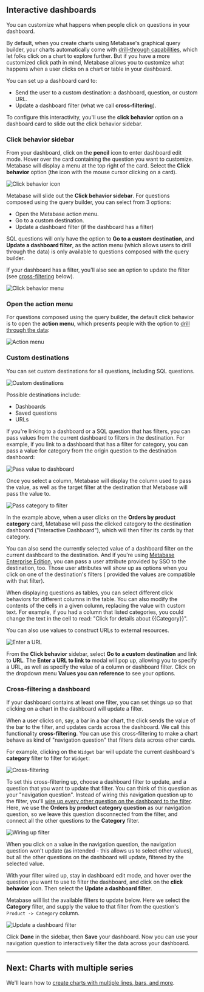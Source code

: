 ## Interactive dashboards

You can customize what happens when people click on questions in your dashboard. 

By default, when you create charts using Metabase's graphical query builder, your charts automatically come with [drill-through capabilities](https://www.metabase.com/blog/drilling-through-data/index.html), which let folks click on a chart to explore further. But if you have a more customized click path in mind, Metabase allows you to customize what happens when a user clicks on a chart or table in your dashboard. 

You can set up a dashboard card to:

- Send the user to a custom destination: a dashboard, question, or custom URL.
- Update a dashboard filter (what we call **cross-filtering**).

To configure this interactivity, you'll use the **click behavior** option on a dashboard card to slide out the click behavior sidebar.

### Click behavior sidebar

From your dashboard, click on the **pencil** icon to enter dashboard edit mode. Hover over the card containing the question you want to customize. Metabase will display a menu at the top right of the card. Select the **Click behavior** option (the icon with the mouse cursor clicking on a card). 

![Click behavior icon](images/interactive-dashboards/click-behavior-icon.png)

Metabase will slide out the **Click behavior sidebar**. For questions composed using the query builder, you can select from 3 options:

- Open the Metabase action menu.
- Go to a custom destination.
- Update a dashboard filter (if the dashboard has a filter)

SQL questions will only have the option to **Go to a custom destination**, and **Update a dashboard filter**, as the action menu (which allows users to drill through the data) is only available to questions composed with the query builder.

If your dashboard has a filter, you'll also see an option to update the filter (see [cross-filtering](#cross---filtering) below).

![Click behavior menu](images/interactive-dashboards/click-behavior-menu.png)

### Open the action menu

For questions composed using the query builder, the default click behavior is to open the **action menu**, which presents people with the option to [drill through the data](https://www.metabase.com/blog/drilling-through-data/index.html):

![Action menu](images/interactive-dashboards/action-menu.png)

### Custom destinations

You can set custom destinations for all questions, including SQL questions. 

![Custom destinations](images/interactive-dashboards/custom-destination.png)

Possible destinations include:

- Dashboards
- Saved questions
- URLs

If you're linking to a dashboard or a SQL question that has filters, you can pass values from the current dashboard to filters in the destination. For example, if you link to a dashboard that has a filter for category, you can pass a value for category from the origin question to the destination dashboard:

![Pass value to dashboard](images/interactive-dashboards/pass-value.png)

Once you select a column, Metabase will display the column used to pass the value, as well as the target filter at the destination that Metabase will pass the value to.

![Pass category to filter](images/interactive-dashboards/pass-category-to-filter.png)

In the example above, when a user clicks on the **Orders by product category** card, Metabase will pass the clicked category to the destination dashboard ("Interactive Dashboard"), which will then filter its cards by that category.

You can also send the currently selected value of a dashboard filter on the current dashboard to the destination. And if you're using [Metabase Enterprise Edition](https://www.metabase.com/enterprise/scale/), you can pass a user attribute provided by SSO to the destination, too. Those user attributes will show up as options when you click on one of the destination's filters ( provided the values are compatible with that filter).

When displaying questions as tables, you can select different click behaviors for different columns in the table. You can also modify the contents of the cells in a given column, replacing the value with custom text. For example, if you had a column that listed categories, you could change the text in the cell to read: "Click for details about {{Category}}".

You can also use values to construct URLs to external resources.

![Enter a URL](images/interactive-dashboards/enter-a-url.png)

From the **Click behavior** sidebar, select **Go to a custom destination** and link to **URL**. The **Enter a URL to link to** modal will pop up, allowing you to specify a URL, as well as specify the value of a column or dashboard filter. Click on the dropdown menu **Values you can reference** to see your options.

### Cross-filtering a dashboard

If your dashboard contains at least one filter, you can set things up so that clicking on a chart in the dashboard will update a filter. 

When a user clicks on, say, a bar in a bar chart, the click sends the value of the bar to the filter, and updates cards across the dashboard. We call this functionality **cross-filtering**. You can use this cross-filtering to make a chart behave as kind of "navigation question" that filters data across other cards.

For example, clicking on the `Widget` bar will update the current dashboard's **category** filter to filter for `Widget`:

![Cross-filtering](images/interactive-dashboards/cross-filter.png)

To set this cross-filtering up, choose a dashboard filter to update, and a question that you want to update that filter. You can think of this question as your "navigation question". Instead of wiring this navigation question up to the filter, you'll [wire up every other question on the dashboard to the filter](08-dashboard-filters.md). Here, we use the **Orders by product category question** as our navigation question, so we leave this question disconnected from the filter, and connect all the other questions to the **Category** filter.

![Wiring up filter](images/interactive-dashboards/wiring-up-filter.png)

When you click on a value in the navigation question, the navigation question won't update (as intended - this allows us to select other values), but all the other questions on the dashboard will update, filtered by the selected value.

With your filter wired up, stay in dashboard edit mode, and hover over the question you want to use to filter the dashboard, and click on the **click behavior** icon. Then select the **Update a dashboard filter**.

Metabase will list the available filters to update below. Here we select the **Category** filter, and supply the value to that filter from the question's `Product -> Category` column.

![Update a dashboard filter](images/interactive-dashboards/update-a-dashboard-filter.png)

Click **Done** in the sidebar, then **Save** your dashboard. Now you can use your navigation question to interactively filter the data across your dashboard.

---

## Next: Charts with multiple series

We'll learn how to [create charts with multiple lines, bars, and more](09-multi-series-charting.md).

